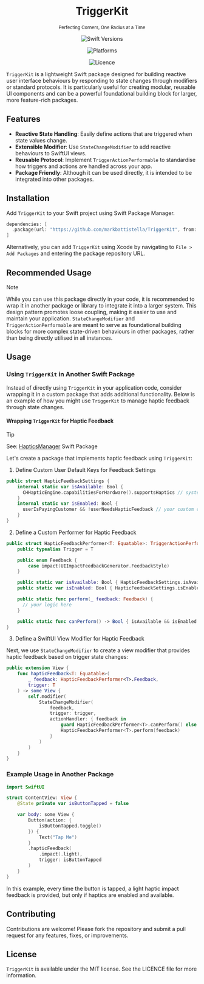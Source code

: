 <!-- markdownlint-disable MD033 MD041 -->
<div align="center">

# TriggerKit

<small>Perfecting Corners, One Radius at a Time</small>

![Swift Versions](https://img.shields.io/endpoint?url=https%3A%2F%2Fswiftpackageindex.com%2Fapi%2Fpackages%2Fmarkbattistella%2FTriggerKit%2Fbadge%3Ftype%3Dswift-versions)

![Platforms](https://img.shields.io/endpoint?url=https%3A%2F%2Fswiftpackageindex.com%2Fapi%2Fpackages%2Fmarkbattistella%2FTriggerKit%2Fbadge%3Ftype%3Dplatforms)

![Licence](https://img.shields.io/badge/Licence-MIT-white?labelColor=blue&style=flat)

</div>

`TriggerKit` is a lightweight Swift package designed for building reactive user interface behaviours by responding to state changes through modifiers or standard protocols. It is particularly useful for creating modular, reusable UI components and can be a powerful foundational building block for larger, more feature-rich packages.

## Features

- **Reactive State Handling**: Easily define actions that are triggered when state values change.
- **Extensible Modifier**: Use `StateChangeModifier` to add reactive behaviours to SwiftUI views.
- **Reusable Protocol**: Implement `TriggerActionPerformable` to standardise how triggers and actions are handled across your app.
- **Package Friendly**: Although it can be used directly, it is intended to be integrated into other packages.

## Installation

Add `TriggerKit` to your Swift project using Swift Package Manager.

```swift
dependencies: [
  .package(url: "https://github.com/markbattistella/TriggerKit", from: "1.0.0")
]
```

Alternatively, you can add `TriggerKit` using Xcode by navigating to `File > Add Packages` and entering the package repository URL.

## Recommended Usage

> [!NOTE]
> While you can use this package directly in your code, it is recommended to wrap it in another package or library to integrate it into a larger system. This design pattern promotes loose coupling, making it easier to use and maintain your application. `StateChangeModifier` and `TriggerActionPerformable` are meant to serve as foundational building blocks for more complex state-driven behaviours in other packages, rather than being directly utilised in all instances.

## Usage

### Using `TriggerKit` in Another Swift Package

Instead of directly using `TriggerKit` in your application code, consider wrapping it in a custom package that adds additional functionality. Below is an example of how you might use `TriggerKit` to manage haptic feedback through state changes.

#### Wrapping `TriggerKit` for Haptic Feedback

> [!TIP]
> See: [HapticsManager](https://github.com/markbattistella/HapticsManager) Swift Package

Let's create a package that implements haptic feedback using `TriggerKit`:

1. Define Custom User Default Keys for Feedback Settings

```swift
public struct HapticFeedbackSettings {
    internal static var isAvailable: Bool { 
      CHHapticEngine.capabilitiesForHardware().supportsHaptics // system level checks
    }
    internal static var isEnabled: Bool { 
      userIsPayingCustomer && !userNeedsHapticFeedback // your custom checks
    }
}
```

2. Define a Custom Performer for Haptic Feedback

```swift
public struct HapticFeedbackPerformer<T: Equatable>: TriggerActionPerformable, FeedbackSettingsConfigurable {
    public typealias Trigger = T

    public enum Feedback {
        case impact(UIImpactFeedbackGenerator.FeedbackStyle)
    }

    public static var isAvailable: Bool { HapticFeedbackSettings.isAvailable }
    public static var isEnabled: Bool { HapticFeedbackSettings.isEnabled }

    public static func perform(_ feedback: Feedback) {
      // your logic here
    }

    public static func canPerform() -> Bool { isAvailable && isEnabled }
}
```

3. Define a SwiftUI View Modifier for Haptic Feedback

Next, we use `StateChangeModifier` to create a view modifier that provides haptic feedback based on trigger state changes:

```swift
public extension View {
    func hapticFeedback<T: Equatable>(
        _ feedback: HapticFeedbackPerformer<T>.Feedback,
        trigger: T
    ) -> some View {
        self.modifier(
            StateChangeModifier(
                feedback,
                trigger: trigger,
                actionHandler: { feedback in
                    guard HapticFeedbackPerformer<T>.canPerform() else { return }
                    HapticFeedbackPerformer<T>.perform(feedback)
                }
            )
        )
    }
}
```

### Example Usage in Another Package

```swift
import SwiftUI

struct ContentView: View {
    @State private var isButtonTapped = false

    var body: some View {
        Button(action: {
            isButtonTapped.toggle()
        }) {
            Text("Tap Me")
        }
        .hapticFeedback(
            .impact(.light),
            trigger: isButtonTapped
        )
    }
}
```

In this example, every time the button is tapped, a light haptic impact feedback is provided, but only if haptics are enabled and available.

## Contributing

Contributions are welcome! Please fork the repository and submit a pull request for any features, fixes, or improvements.

## License

`TriggerKit` is available under the MIT license. See the LICENCE file for more information.
